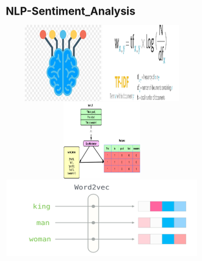 # NLP-Sentiment_Analysis

<p align="center">
<img src = "Image/NLP.png" width = 200 height=200>
<img src = "Image/tfidf.jpeg" width = 200 height=200>
<img src = "Image/countvectorizer.png" width = 200 height=200>
<img src = "image/word2vec.png" width = 500 height=200>
</p>
